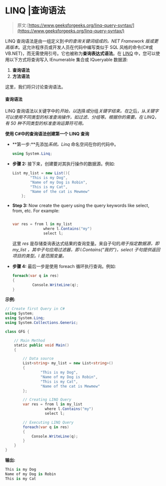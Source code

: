 # LINQ |查询语法

> 原文:[https://www.geeksforgeeks.org/linq-query-syntax/](https://www.geeksforgeeks.org/linq-query-syntax/)

LINQ 查询语法是由一组定义到*中的查询关键词组成的。NET Framework 版或更高版本*。这允许程序员或开发人员在代码中编写类似于 SQL 风格的命令(C#或 VB.NET)，而无需使用引号。它也被称为**查询表达式语法**。在 [LINQ](https://www.geeksforgeeks.org/linq-language-integrated-query/) 中，您可以使用以下方式将查询写入 IEnumerable 集合或 IQueryable 数据源:

1.  **查询语法**
2.  **方法语法**

这里，我们将只讨论查询语法。

#### 查询语法

LINQ 查询语法以关键字中的*开始，以*选择*或*分组*关键字结束。在*之后，从*关键字可以使用不同类型的标准查询操作，如过滤、分组等。根据你的需要。在 LINQ，有 50 种不同类型的标准查询运算符可用。*

**使用 C#中的查询语法创建第一个 LINQ 查询**

*   **第一步:**先添加*系统。Linq* 命名空间在你的代码中。

    ```cs
    using System.Linq;
    ```

*   **步骤 2:** 接下来，创建要对其执行操作的数据源。例如:

    ```cs
    List my_list = new List(){
            "This is my Dog",
            "Name of my Dog is Robin",
            "This is my Cat",
            "Name of the cat is Mewmew"
        };

    ```

*   **Step 3:** Now create the query using the query keywords like select, from, etc. For example:

    ```cs

    var res = from l in my_list
                  where l.Contains("my")
                  select l;

    ```

    这里 *res* 是存储查询表达式结果的查询变量。来自子句的*用于指定数据源，即 *my_list* ，其中子句应用过滤器，即 l.Contains(“我的”)，select 子句提供返回项目的类型。l 是范围变量。*

*   **步骤 4:** 最后一步是使用 foreach 循环执行查询。例如:

    ```cs
    foreach(var q in res)
    {
             Console.WriteLine(q);
    }

    ```

**示例:**

```cs
// Create first Query in C#
using System;
using System.Linq;
using System.Collections.Generic;

class GFG {

    // Main Method
    static public void Main()
    {

        // Data source
        List<string> my_list = new List<string>() 
        {
                "This is my Dog",
                "Name of my Dog is Robin",
                "This is my Cat",
                "Name of the cat is Mewmew"
        };

        // Creating LINQ Query
        var res = from l in my_list
                  where l.Contains("my")
                  select l;

        // Executing LINQ Query
        foreach(var q in res)
        {
            Console.WriteLine(q);
        }
    }
}
```

**输出:**

```cs
This is my Dog
Name of my Dog is Robin
This is my Cat

```